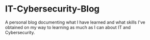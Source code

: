 # IT-Cybersecurity-Blog
A personal blog documenting what I have learned and what skills I've obtained on my way to learning as much as I can about IT and Cybersecurity.

